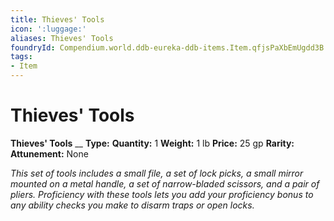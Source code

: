 ```yaml
---
title: Thieves' Tools
icon: ':luggage:'
aliases: Thieves' Tools
foundryId: Compendium.world.ddb-eureka-ddb-items.Item.qfjsPaXbEmUgdd3B
tags:
- Item
---
```


# Thieves' Tools

**Thieves' Tools**
__
**Type:** 
**Quantity:** 1
**Weight:** 1 lb
**Price:** 25 gp
**Rarity:** 
**Attunement:** None

*This set of tools includes a small file, a set of lock picks, a small mirror mounted on a metal handle, a set of narrow-bladed scissors, and a pair of pliers. Proficiency with these tools lets you add your proficiency bonus to any ability checks you make to disarm traps or open locks.*